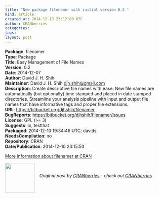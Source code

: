 ```yaml
---
title: "New package filenamer with initial version 0.2 "
kind: article
created_at: 2014-12-10 23:12:00 UTC
author: CRANberries
categories: 
tags: 
layout: post
---
```

<strong>Package</strong>: filenamer<br>
<strong>Type</strong>: Package<br>
<strong>Title</strong>: Easy Management of File Names<br>
<strong>Version</strong>: 0.2<br>
<strong>Date</strong>: 2014-12-07<br>
<strong>Author</strong>: David J. H. Shih<br>
<strong>Maintainer</strong>: David J. H. Shih <djh.shih@gmail.com><br>
<strong>Description</strong>: Create descriptive file names with ease. New file names are
automatically (but optionally) time stamped and placed in date stamped
directories. Streamline your analysis pipeline with input and output file
names that have informative tags and proper file extensions.<br>
<strong>URL</strong>: https://bitbucket.org/djhshih/filenamer<br>
<strong>BugReports</strong>: https://bitbucket.org/djhshih/filenamer/issues<br>
<strong>License</strong>: GPL (>= 3)<br>
<strong>Suggests</strong>: io, testthat<br>
<strong>Packaged</strong>: 2014-12-10 19:34:46 UTC; davids<br>
<strong>NeedsCompilation</strong>: no<br>
<strong>Repository</strong>: CRAN<br>
<strong>Date/Publication</strong>: 2014-12-10 23:15:50<br>

<p>
<a href="http://cran.r-project.org/web/packages/filenamer/index.html">More information about filenamer at CRAN</a><div class="author">
  <img src="" style="width: 96px; height: 96;">
  <span style="position: absolute; padding: 32px 15px;">
    <i>Original post by <a href="http://twitter.com/">CRANberries</a> - check out <a href="http://dirk.eddelbuettel.com/cranberries">CRANberries   </a></i>
  </span>
</div>
